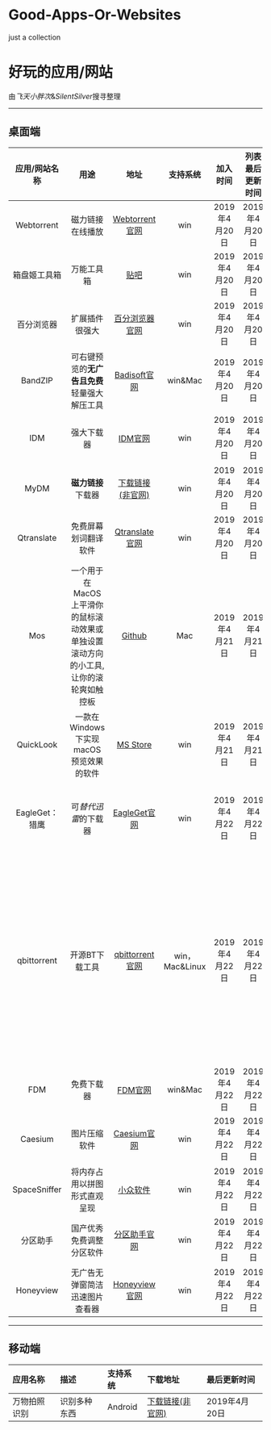# Good-Apps-Or-Websites
just a collection

# 好玩的应用/网站
由*飞天小胖次*&*SilentSilver*搜寻整理

---
## 桌面端
| 应用/网站名称 | 用途 | 地址 | 支持系统 | 加入时间 | 列表最后更新时间 |备注|
|:---:|:---:|:---:|:---:|:---:|:---:|:---:|
| Webtorrent | 磁力链接在线播放 | [Webtorrent官网](https://webtorrent.io/)  | win | 2019年4月20日 | 2019年4月20日 | |
| 箱盘姬工具箱 | 万能工具箱 | [贴吧](https://tieba.baidu.com/p/5533120272?red_tag=1550405199&pn=0&) | win | 2019年4月20日 | 2019年4月20日 | |
| 百分浏览器 | 扩展插件很强大|[百分浏览器官网](https://www.centbrowser.cn/) | win | 2019年4月20日 | 2019年4月20日 | 扩展插件详情见此[知乎回答](https://zhuanlan.zhihu.com/p/50907685)|
| BandZIP | 可右键预览的**无广告且免费**轻量强大解压工具 | [Badisoft官网](http://www.bandisoft.com/) | win&Mac | 2019年4月20日 |2019年4月20日| |
|IDM|强大下载器|[IDM官网](http://www.internetdownloadmanager.com/)|win|2019年4月20日|2019年4月20日|支持HTTP/FTP，不支持磁力链接/种子|
|MyDM|**磁力链接**下载器|[下载链接(非官网)](https://m.arpun.com/soft/74861.html)|win|2019年4月20日|2019年4月20日| |
|Qtranslate|免费屏幕划词翻译软件|[Qtranslate官网](https://qtranslate.en.softonic.com/)|win|2019年4月20日|2019年4月20日| |
|Mos|一个用于在 MacOS 上平滑你的鼠标滚动效果或单独设置滚动方向的小工具, 让你的滚轮爽如触控板|[Github](https://github.com/Caldis/Mos/releases)|Mac|2019年4月21日|2019年4月21日| |
|QuickLook|一款在Windows下实现macOS预览效果的软件|[MS Store](https://www.microsoft.com/zh-cn/p/quicklook/9nv4bs3l1h4s)|win|2019年4月21日|2019年4月21日| |
|EagleGet：猎鹰|可*替代迅雷*的下载器|[EagleGet官网](http://www.eagleget.com/cn/)|win|2019年4月22日|2019年4月22日|备注:推荐多线程下载，支持HTTP/FTP，磁力链接/种子|
|qbittorrent|开源BT下载工具|[qbittorrent官网](https://www.qbittorrent.org/download.php)|win，Mac&Linux|2019年4月22日|2019年4月22日|备注:建议添加trackers([来源1](https://github.com/ngosang/trackerslist)，[来源2](https://newtrackon.com/list))优化磁力种子的连接下载情况，使用方法:复制 trackers，打开 qbittorrent：工具>选项>BitTorrent，最下面输入框粘，并勾选*自动添加以下 trackers 到新的 torrents*|
|FDM|免费下载器|[FDM官网](https://www.freedownloadmanager.org/)|win&Mac|2019年4月22日|2019年4月22日|支持HTTP/FTP&磁力/种子|
|Caesium|图片压缩软件|[Caesium官网](https://saerasoft.com/caesium/)|win|2019年4月22日|2019年4月22日| |
|SpaceSniffer|将内存占用以拼图形式直观呈现|[小众软件](https://www.appinn.com/spacesniffer/)|win|2019年4月22日|2019年4月22日| |
|分区助手|国产优秀免费调整分区软件|[分区助手官网](http://www.disktool.cn/)|win|2019年4月22日|2019年4月22日| |
|Honeyview|无广告无弹窗简洁迅速图片查看器|[Honeyview官网](http://www.bandisoft.com/honeyview/)|win|2019年4月22日|2019年4月22日| |

---
## 移动端

| 应用名称 | 描述 | 支持系统 | 下载地址 | 最后更新时间|
|:--|:--|:--|:--|:--|
| 万物拍照识别 | 识别多种东西 | Android | [下载链接(非官网)](http://m.xfdown.com/soft/65252.html) | 2019年4月20日 |
